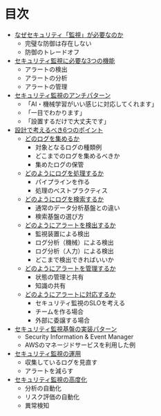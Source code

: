 # 目次

- [なぜセキュリティ「監視」が必要なのか](introduction.md)
    - 完璧な防御は存在しない
    - 防御のトレードオフ
- [セキュリティ監視に必要な3つの機能](requirements.md)
    - アラートの検出
    - アラートの分析
    - アラートの管理
- [セキュリティ監視のアンチパターン](anti-pattern.md)
    - 「AI・機械学習がいい感じに対応してくれます」
    - 「一目でわかります」
    - 「設置するだけで大丈夫です」
- [設計で考えるべき6つのポイント](design/index.md)
    - [どのログを集めるか](design/collection.md)
        - 対象となるログの種類例
        - どこまでのログを集めるべきか
        - 集めたログの保管
    - [どのようにログを処理するか](design/pipeline.md)
        - パイプラインを作る
        - 処理のベストプラクティス
    - [どのようにログを検索するか](design/search.md)
        - 通常のデータ分析基盤との違い
        - 検索基盤の選び方
    - [どのようにアラートを検出するか](design/detection.md)
        - 監視装置による検出
        - ログ分析（機械）による検出
        - ログ分析（人力）による検出
        - どこまで検出できればいいか
    - [どのようにアラートを管理するか](design/alert-mgmt.md)
        - 状態の管理と共有
        - 知識の共有
    - [どのようにアラートに対応するか](design/response.md)
        - セキュリティ監視のSLOを考える
        - チームを作る場合
        - 外部に委譲する場合
- [セキュリティ監視基盤の実装パターン](implementaion.md)
    - Security Information & Event Manager
    - AWSのマネージドサービスを利用した例
- [セキュリティ監視の運用](ops.md)
    - 収集しているログを見直す
    - アラートを減らす
- [セキュリティ監視の高度化](advanced.md)
    - 分析の自動化
    - リスク評価の自動化
    - 異常検知